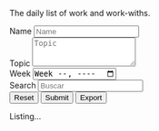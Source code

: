 <!DOCTYPE html>
<html>
    <meta name="viewport" content="width=device-width,initial-scale=1,maximum-scale=1,user-scalable=no"> 
    <meta http-equiv="X-UA-Compatible" content="IE=edge,chrome=1">    
    <meta name="HandheldFriendly" content="true">
    
<link href="css/dailyworkwiths.css" rel="stylesheet">

<body onload="init();app.getRows();">
    <p class="head"> The daily list of work and work-withs.        
    </p>
    <div class="widgetDiv">
        <div class="fdiv">
            <form>
                <label for="name">Name</label>
                <input type="text" id="name" placeholder="Name" /><br>
               <!-- <label for="phone">Phone</label>
                <input type="tel" id="phone" placeholder="Phone" /><br>
                <label for="email">Email</label>
                <input type="email" id="email" placeholder="Email" /><br>
               -->
                <label for="topic">Topic</label>
                <textarea id="topic" rows="3" placeholder="Topic"></textarea><br>
                <label for="week">Week</label>
                <input type="week" id="week" onchange="app.showWeek();"></input><br>
                <label for="search">Search</label>
                <input type="text" id="search" onkeyup="app.searchMe();" placeholder="Buscar" /><br>
                <input type="reset" id="reset" />
                <input type="submit" id="submit" value="Submit" onclick="app.addRecord();" />
                <input type="button" id="export" onclick="app.handleExport();" value="Export"/>
                <br>
            </form>
        </div>
        <div class="fdiv">
            <label for="myUL">Listing...</label>
            <ul id="myUL" >
            </ul>
        </div>        
    </div>
    <div id="msg"></div>
    <!--
    <label for="searchUL">Search Listing...</label>
        <ul id="searchUL"></ul>  -->
    <script src="js/pouchdb.min.js" type="text/javascript" ></script> 
    <script src="js/pouchdb.find2.js" type="text/javascript" ></script>     
    <script src="js/dailyworkwiths.js" type="text/javascript" ></script>
</body>

</html>
